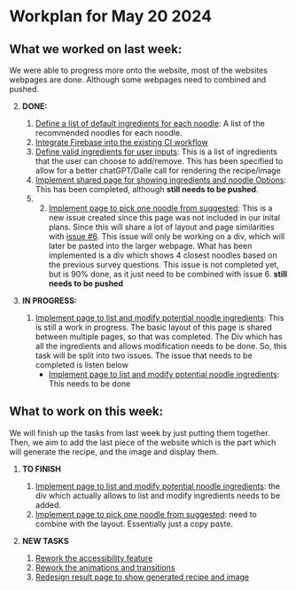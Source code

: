 # Workplan for May 20 2024

## What we worked on last week:
We were able to progress more onto the website, most of the websites webpages are done. Although some webpages need to combined and pushed. 


2. **DONE:**
    1. [Define a list of default ingredients for each noodle](https://github.com/tranjack288/CSE-112-Project/issues/10): A list of the recommended noodles for each noodle.
    2. [Integrate Firebase into the existing CI workflow](https://github.com/tranjack288/CSE-112-Project/issues/27)
    3. [Define valid ingredients for user inputs](https://github.com/tranjack288/CSE-112-Project/issues/11): This is a list of ingredients that the user can choose to add/remove. This has been specified to allow for a better chatGPT/Dalle call for rendering the recipe/image
    4. [Implement shared page for showing ingredients and noodle Options](https://github.com/tranjack288/CSE-112-Project/issues/6):  This has been completed, although **still needs to be pushed**.
    5.  2. [Implement page to pick one noodle from suggested](https://github.com/tranjack288/CSE-112-Project/issues/25): This is a new issue created since this page was not included in our inital plans. Since this will share a lot of layout and page similarities with [issue #6](https://github.com/tranjack288/CSE-112-Project/issues/6). This issue will only be working on a div, which will later be pasted into the larger webpage. What has been implemented is a div which shows 4 closest noodles based on the previous survey questions. This issue is not completed yet, but is 90% done, as it just need to be combined with issue 6.  **still needs to be pushed**

1. **IN PROGRESS:** 
    1. [Implement page to list and modify potential noodle ingredients](https://github.com/tranjack288/CSE-112-Project/issues/6): This is still a work in progress. The basic layout of this page is shared between multiple pages, so that was completed. The Div which has all the ingredients and allows modification needs to be done. So, this task will be split into two issues. The issue that needs to be completed is listen below
        - [Implement page to list and modify potential noodle ingredients](https://github.com/tranjack288/CSE-112-Project/issues/28): This needs to be done

## What to work on this week:
 
We will finish up the tasks from last week by just putting them together. Then, we aim to add the last piece of the website which is the part which will generate the recipe, and the image and display them.

1. **TO FINISH** 
    1. [Implement page to list and modify potential noodle ingredients](https://github.com/tranjack288/CSE-112-Project/issues/28): the div which actually allows to list and modify ingredients needs to be added.
    2. [Implement page to pick one noodle from suggested](https://github.com/tranjack288/CSE-112-Project/issues/25): need to combine with the layout. Essentially just a copy paste.

2. **NEW TASKS** 
    1. [Rework the accessibility feature](https://github.com/tranjack288/CSE-112-Project/issues/16)
    2. [Rework the animations and transitions](https://github.com/tranjack288/CSE-112-Project/issues/4) 
    3. [Redesign result page to show generated recipe and image](https://github.com/tranjack288/CSE-112-Project/issues/7)


